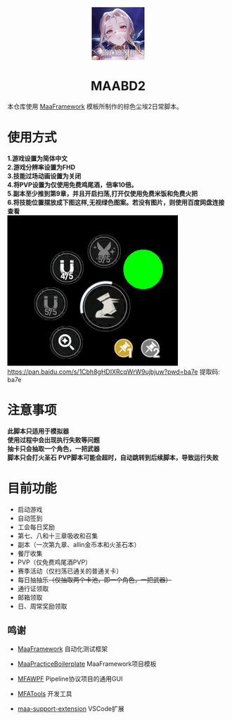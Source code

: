 <!-- markdownlint-disable MD033 MD041 -->
<div align="center">
<img src="assets/resource/image/MD/LOGO.jpg" alt="LOGO" width="120"/>

# MAABD2

</div>

本仓库使用 [MaaFramework](https://github.com/MaaXYZ/MaaFramework) 模板所制作的棕色尘埃2日常脚本。

# 使用方式

**1.游戏设置为简体中文</br>
2.游戏分辨率设置为FHD</br>
3.技能过场动画设置为关闭</br>
4.将PVP设置为仅使用免费鸡尾酒，倍率10倍。</br>
5.副本至少推到第9章，并且开启扫荡,打开仅使用免费米饭和免费火把</br>
6.将技能位置摆放成下图这样,无视绿色图案。若没有图片，则使用百度网盘连接查看</br>**
![技能位置](assets\resource\image\MD\skill.png "技能位置")</br>
<https://pan.baidu.com/s/1Cbh8gHDIXRcqWrW9ujbjuw?pwd=ba7e> 提取码: ba7e </br>

# 注意事项

**此脚本只适用于模拟器**</br>
**使用过程中会出现执行失败等问题**</br>
**抽卡只会抽取一个角色，一把武器**</br>
**脚本只会打火圣石**
**PVP脚本可能会超时，自动跳转到后续脚本，导致运行失败**

# 目前功能

- 启动游戏
- 自动签到
- 工会每日奖励
- 第七、八和十三章吸收和召集
- 副本（一次第九章、allin金币本和火圣石本）
- 餐厅收集
- PVP（仅免费鸡尾酒PVP）
- 赛季活动（仅扫荡已通关的普通关卡）
- 每日抽抽乐~~（仅抽取两个卡池，即一个角色，一把武器）~~
- 通行证领取
- 邮箱领取
- 日、周常奖励领取

## 鸣谢

- [MaaFramework](https://github.com/MaaXYZ/MaaFramework) 自动化测试框架

- [MaaPracticeBoilerplate](https://github.com/MaaXYZ/MaaPracticeBoilerplate) MaaFramework项目模板

- [MFAWPF](https://github.com/SweetSmellFox/MFAWPF) Pipeline协议项目的通用GUI
- [MFATools](https://github.com/SweetSmellFox/MFATools) 开发工具
- [maa-support-extension](https://github.com/neko-para/maa-support-extension) VSCode扩展
